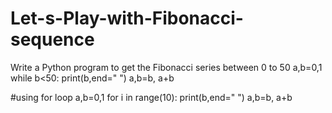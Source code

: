 # Let-s-Play-with-Fibonacci-sequence
Write a Python program to get the Fibonacci series between 0 to 50
a,b=0,1
while b<50:
    print(b,end=" ")
    a,b=b, a+b




#using for loop
a,b=0,1
for i in range(10):
    print(b,end=" ")
    a,b=b, a+b
